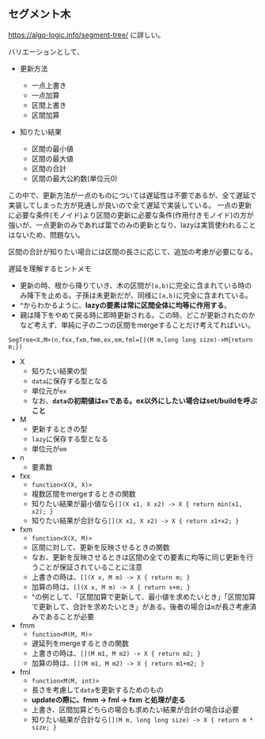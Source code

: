 ## セグメント木
https://algo-logic.info/segment-tree/
に詳しい。

バリエーションとして、

* 更新方法
    * 一点上書き
    * 一点加算
    * 区間上書き
    * 区間加算

* 知りたい結果
    * 区間の最小値
    * 区間の最大値
    * 区間の合計
    * 区間の最大公約数(単位元0)

この中で、更新方法が一点のものについては遅延性は不要であるが、全て遅延で実装してしまった方が見通しが良いので全て遅延で実装している。
一点の更新に必要な条件(モノイド)より区間の更新に必要な条件(作用付きモノイド)の方が強いが、一点更新のみであれば葉でのみの更新となり、lazyは実質使われることはないため、問題ない。

区間の合計が知りたい場合には区間の長さに応じて、追加の考慮が必要になる。


遅延を理解するヒントメモ

* 更新の時、根から降りていき、木の区間が`[a,b)`に完全に含まれている時のみ降下を止める。子孫は未更新だが、同様に`[a,b)`に完全に含まれている。
* ^からわかるように、**lazyの要素は常に区間全体に均等に作用する**。
* 親は降下をやめて戻る時に即時更新される。この時、どこが更新されたのかなど考えず、単純に子の二つの区間をmergeすることだけ考えてればいい。


`SegTree<X,M>(n,fxx,fxm,fmm,ex,em,fml=[](M m,long long size)->M{return m;})`

* X
    * 知りたい結果の型
    * `data`に保存する型となる
    * 単位元が`ex`
    * なお、**`data`の初期値は`ex`である。ex以外にしたい場合はset/buildを呼ぶこと**
* M
    * 更新するときの型
    * `lazy`に保存する型となる
    * 単位元が`em`
* n 
    * 要素数
* fxx
    * `function<X(X, X)>`
    * 複数区間をmergeするときの関数
    * 知りたい結果が最小値なら`[](X x1, X x2) -> X { return min(x1, x2); }`
    * 知りたい結果が合計なら`[](X x1, X x2) -> X { return x1+x2; }`
* fxm
    * `function<X(X, M)>`
    * 区間に対して、更新を反映させるときの関数 
    * なお、更新を反映させるときは区間の全ての要素に均等に同じ更新を行うことが保証されていることに注意
    * 上書きの時は、`[](X x, M m) -> X { return m; }`
    * 加算の時は、`[](X x, M m) -> X { return x+m; }`
    * ^の例として、「区間加算で更新して、最小値を求めたいとき」「区間加算で更新して、合計を求めたいとき」がある。後者の場合は`m`が長さ考慮済みであることが必要
* fmm
    * `function<M(M, M)>`
    * 遅延列をmergeするときの関数
    * 上書きの時は、`[](M m1, M m2) -> X { return m2; }`
    * 加算の時は、`[](M m1, M m2) -> X { return m1+m2; }`
* fml
    * `function<M(M, int)>`
    * 長さを考慮して`data`を更新するためのもの
    * **updateの際に、fmm -> fml -> fxm と処理が走る**
    * 上書き、区間加算どちらの場合も求めたい結果が合計の場合は必要
    * 知りたい結果が合計なら`[](M m, long long size) -> X { return m * size; }`
